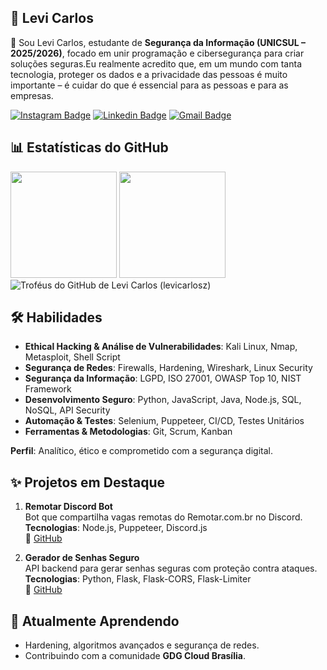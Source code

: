 

## 🐧 Levi Carlos

👋 Sou Levi Carlos, estudante de **Segurança da Informação (UNICSUL – 2025/2026)**, focado em unir programação e cibersegurança para criar soluções seguras.Eu realmente acredito que, em um mundo com tanta tecnologia, proteger os dados e a privacidade das pessoas é muito importante – é cuidar do que é essencial para as pessoas e para as empresas.

[![Instagram Badge](https://img.shields.io/badge/levicarlosz-121d2f?style=flat-square&logo=instagram&logoColor=1f6feb)](https://instagram.com/levicarlosz)
[![Linkedin Badge](https://img.shields.io/badge/-levicarlosz-121d2f?style=flat-square&logo=invision&logoColor=1f6feb&link=https://www.linkedin.com/in/levicarlos/)](https://www.linkedin.com/in/levicarlos/) 
[![Gmail Badge](https://img.shields.io/badge/-olevicarlos.dev@gmail.com-121d2f?style=flat-square&logo=Gmail&logoColor=1f6feb&link=mailto:olevicarlos.dev@gmail.com)](mailto:olevicarlos.dev@gmail.com)

## 📊 Estatísticas do GitHub

<div>
  <img  height="170em" src="https://github-readme-stats.vercel.app/api?username=levicarlosz&show_icons=true&theme=nord&short_numbers=true&border_color=3D444D&border=3D444D&bg_color=EB545400&include_all_commits=true"/>
  <img  height="170em" src="https://github-readme-streak-stats.herokuapp.com/?user=levicarlosz&theme=nord&locale=pt_BR&short_numbers=true&stroke=3D444D&border=3D444D&background=EB545400"/>
</div>
<div>
<img src="https://github-profile-trophy.vercel.app/?username=levicarlosz&theme=nord&column=8&margin-w=8&margin-h=8&no-frame=true&no-bg=true" alt="Troféus do GitHub de Levi Carlos (levicarlosz)"/>
</div>


## 🛠️ Habilidades

- **Ethical Hacking & Análise de Vulnerabilidades**: Kali Linux, Nmap, Metasploit, Shell Script  
- **Segurança de Redes**: Firewalls, Hardening, Wireshark, Linux Security  
- **Segurança da Informação**: LGPD, ISO 27001, OWASP Top 10, NIST Framework  
- **Desenvolvimento Seguro**: Python, JavaScript, Java, Node.js, SQL, NoSQL, API Security  
- **Automação & Testes**: Selenium, Puppeteer, CI/CD, Testes Unitários  
- **Ferramentas & Metodologias**: Git, Scrum, Kanban  

**Perfil**: Analítico, ético e comprometido com a segurança digital.

## ✨ Projetos em Destaque

1. **Remotar Discord Bot**  
   Bot que compartilha vagas remotas do Remotar.com.br no Discord.  
   **Tecnologias**: Node.js, Puppeteer, Discord.js  
   🔗 [GitHub](https://github.com/levicarlosz/remotar-discord-bot)

2. **Gerador de Senhas Seguro**  
   API backend para gerar senhas seguras com proteção contra ataques.  
   **Tecnologias**: Python, Flask, Flask-CORS, Flask-Limiter  
   🔗 [GitHub](https://github.com/levicarlosz/gerador-senhas)

## 🌱 Atualmente Aprendendo

- Hardening, algoritmos avançados e segurança de redes.  
- Contribuindo com a comunidade **GDG Cloud Brasília**.

